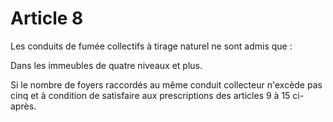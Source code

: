 # Article 8

Les conduits de fumée collectifs à tirage naturel ne sont admis que :

Dans les immeubles de quatre niveaux et plus.

Si le nombre de foyers raccordés au même conduit collecteur n'excède pas cinq et à condition de satisfaire aux prescriptions des articles 9 à 15 ci-après.
